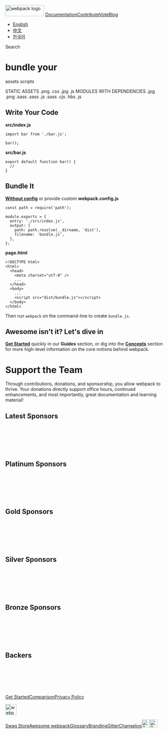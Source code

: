 <a href="https://webpack.js.org/" class="md:mr-auto"><img src="https://webpack.js.org/site-logo.1fcab817090e78435061.svg" alt="webpack logo" class="logo" width="122" height="35" /></a> <a href="https://webpack.js.org/concepts/" class="text-gray-100 dark:text-gray-100 text-sm font-light uppercase hover:text-blue-200">Documentation</a><a href="https://webpack.js.org/contribute/" class="text-gray-100 dark:text-gray-100 text-sm font-light uppercase hover:text-blue-200">Contribute</a><a href="https://webpack.js.org/vote/" class="text-gray-100 dark:text-gray-100 text-sm font-light uppercase hover:text-blue-200">Vote</a><a href="https://webpack.js.org/blog/" class="text-gray-100 dark:text-gray-100 text-sm font-light uppercase hover:text-blue-200">Blog</a>

-   <a href="https://webpack.js.org/" class="px-5 block"><span>English</span></a>
-   <a href="https://webpack.docschina.org/" class="px-5 block"><span lang="zh">中文</span></a>
-   <a href="https://webpack.kr/" class="px-5 block"><span lang="ko">한국어</span></a>

<span class="DocSearch-Button-Placeholder">Search</span><span class="DocSearch-Button-Keys"></span>

 bundle your
===========

assets scripts

STATIC ASSETS .png .css .jpg .js MODULES WITH DEPENDENCIES .jpg .png .sass .sass .js .sass .cjs .hbs .js

<span class="cube cube--dark" style="width: 120px; padding-bottom: 60px"></span>

Write Your Code[<span class="header-link"></span>](#write-your-code)
--------------------------------------------------------------------

**src/index.js**

    import bar from './bar.js';

    bar();

**src/bar.js**

    export default function bar() {
      //
    }

Bundle It[<span class="header-link"></span>](#bundle-it)
--------------------------------------------------------

**[Without config](https://youtu.be/3Nv9muOkb6k?t=21293)** or provide custom **webpack.config.js**

    const path = require('path');

    module.exports = {
      entry: './src/index.js',
      output: {
        path: path.resolve(__dirname, 'dist'),
        filename: 'bundle.js',
      },
    };

**page.html**

    <!DOCTYPE html>
    <html>
      <head>
        <meta charset="utf-8" />
        ...
      </head>
      <body>
        ...
        <script src="dist/bundle.js"></script>
      </body>
    </html>

Then run `webpack` on the command-line to create `bundle.js`.

Awesome isn't it? Let's dive in![<span class="header-link"></span>](#awesome-isnt-it-lets-dive-in)
--------------------------------------------------------------------------------------------------

**[Get Started](https://webpack.js.org/guides/getting-started)** quickly in our **Guides** section, or dig into the **[Concepts](https://webpack.js.org/concepts)** section for more high-level information on the core notions behind webpack.

Support the Team
================

Through contributions, donations, and sponsorship, you allow webpack to thrive. Your donations directly support office hours, continued enhancements, and most importantly, great documentation and learning material!

Latest Sponsors
---------------

 

 

 

Platinum Sponsors
-----------------

 

 

 

Gold Sponsors
-------------

 

 

 

Silver Sponsors
---------------

 

 

 

Bronze Sponsors
---------------

 

 

 

Backers
-------

 

 

 

<a href="https://webpack.js.org/guides/getting-started/" class="footer__link">Get Started</a><a href="https://webpack.js.org/comparison/" class="footer__link">Comparison</a><a href="https://privacy-policy.openjsf.org/" class="footer__link">Privacy Policy</a>

<a href="https://webpack.js.org/" class="footer__icon"><img src="https://webpack.js.org/icon-square-small.85ba630cf0c5f29ae3e3.svg" alt="webpack icon" width="35" height="35" /></a>

<a href="https://webpack.threadless.com/" class="footer__link">Swag Store</a><a href="https://webpack.js.org/awesome-webpack/" class="footer__link">Awesome webpack</a><a href="https://webpack.js.org/glossary/" class="footer__link">Glossary</a><a href="https://webpack.js.org/branding/" class="footer__link">Branding</a><a href="https://gitter.im/webpack/webpack" class="footer__link">Gitter</a><a href="https://github.com/webpack/webpack/releases" class="footer__link">Changelog</a><a href="https://webpack.js.org/license" class="footer__link footer__license"><img src="https://webpack.js.org/cc.ab77d813bf219c6e34ff.svg" alt="Creative Commons License" width="25" height="25" /><img src="https://webpack.js.org/by.1360bb2e6d1fc28cdd9e.svg" alt="Creative Commons License" width="25" height="25" /></a>
